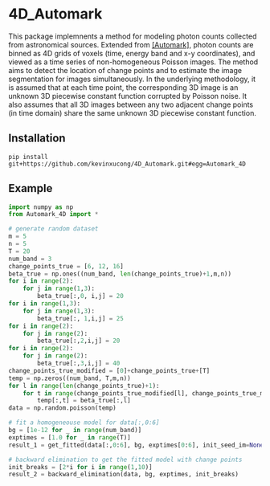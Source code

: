 # 4D_Automark

This package implemnents a method for modeling photon counts collected from astronomical sources. Extended from [\[Automark\]](https://github.com/astrostat/Automark), photon counts are binned as 4D grids of voxels (time, energy band and x-y coordinates), and viewed as a time series of non-homogeneous Poisson images. The method aims to detect the location of change points and to estimate the image segmentation for images simultaneously. In the underlying methodology, it is assumed that at each time point, the corresponding 3D image is an unknown 3D piecewise constant function corrupted by Poisson noise. It also assumes that all 3D images between any two adjacent change points (in time domain) share the same unknown 3D piecewise constant function.


## Installation
```
pip install git+https://github.com/kevinxucong/4D_Automark.git#egg=Automark_4D
```

## Example
```python
import numpy as np
from Automark_4D import *

# generate random dataset
m = 5
n = 5
T = 20
num_band = 3
change_points_true = [6, 12, 16]
beta_true = np.ones((num_band, len(change_points_true)+1,m,n))
for i in range(2):
    for j in range(1,3):
        beta_true[:,0, i,j] = 20
for i in range(1,3):
    for j in range(1,3):
        beta_true[:, 1,i,j] = 25
for i in range(2):
    for j in range(2):
        beta_true[:,2,i,j] = 20
for i in range(2):
    for j in range(2):
        beta_true[:,3,i,j] = 40
change_points_true_modified = [0]+change_points_true+[T]
temp = np.zeros((num_band, T,m,n))
for l in range(len(change_points_true)+1):
    for t in range(change_points_true_modified[l], change_points_true_modified[l+1]):
        temp[:,t] = beta_true[:,l]
data = np.random.poisson(temp)

# fit a homogeneouse model for data[:,0:6]
bg = [1e-12 for _ in range(num_band)]
exptimes = [1.0 for _ in range(T)]
result_1 = get_fitted(data[:,0:6], bg, exptimes[0:6], init_seed_im=None, n_grid=3, par_median_smooth=3, par_local_maximum_size=5, par_local_maximum_threshold=1)

# backward elimination to get the fitted model with change points
init_breaks = [2*i for i in range(1,10)]
result_2 = backward_elimination(data, bg, exptimes, init_breaks)

```